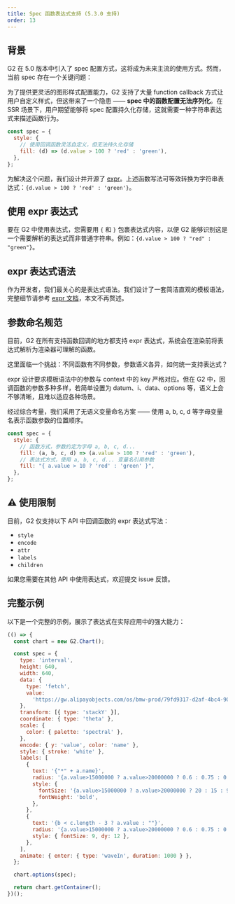 ```yaml
---
title: Spec 函数表达式支持 (5.3.0 支持)
order: 13
---
```


## 背景

G2 在 5.0 版本中引入了 spec 配置方式，这将成为未来主流的使用方式。然而，当前 spec 存在一个关键问题：

为了提供更灵活的图形样式配置能力，G2 支持了大量 function callback 方式让用户自定义样式，但这带来了一个隐患 —— **spec 中的函数配置无法序列化**。在 SSR 场景下，用户期望能够将 spec 配置持久化存储，这就需要一种字符串表达式来描述函数行为。

```js
const spec = {
  style: {
    // 使用回调函数灵活自定义，但无法持久化存储
    fill: (d) => (d.value > 100 ? 'red' : 'green'),
  },
};
```

为解决这个问题，我们设计并开源了 [expr](https://github.com/antvis/expr)。上述函数写法可等效转换为字符串表达式：`{d.value > 100 ? 'red' : 'green'}`。

## 使用 expr 表达式

要在 G2 中使用表达式，您需要用 `{` 和 `}` 包裹表达式内容，以便 G2 能够识别这是一个需要解析的表达式而非普通字符串。例如：`{d.value > 100 ? "red" : "green"}`。

## expr 表达式语法

作为开发者，我们最关心的是表达式语法。我们设计了一套简洁直观的模板语法，完整细节请参考 [expr 文档](https://github.com/antvis/expr#readme)，本文不再赘述。

## 参数命名规范

目前，G2 在所有支持函数回调的地方都支持 expr 表达式，系统会在渲染前将表达式解析为渲染器可理解的函数。

这里面临一个挑战：不同函数有不同参数，参数语义各异，如何统一支持表达式？

expr 设计要求模板语法中的参数与 context 中的 key 严格对应。但在 G2 中，回调函数的参数多种多样，若简单设置为 datum、i、data、options 等，语义上会不够清晰，且难以适应各种场景。

经过综合考量，我们采用了无语义变量命名方案 —— 使用 a, b, c, d 等字母变量名表示函数参数的位置顺序。

```js
const spec = {
  style: {
    // 函数方式，参数约定为字母 a, b, c, d...
    fill: (a, b, c, d) => (a.value > 100 ? 'red' : 'green'),
    // 表达式方式，使用 a, b, c, d... 变量名引用参数
    fill: "{ a.value > 10 ? 'red' : 'green' }",
  },
};
```

## ⚠️ 使用限制

目前，G2 仅支持以下 API 中回调函数的 expr 表达式写法：

- `style`
- `encode`
- `attr`
- `labels`
- `children`

如果您需要在其他 API 中使用表达式，欢迎提交 issue 反馈。

## 完整示例

以下是一个完整的示例，展示了表达式在实际应用中的强大能力：

```js | ob
(() => {
  const chart = new G2.Chart();

  const spec = {
    type: 'interval',
    height: 640,
    width: 640,
    data: {
      type: 'fetch',
      value:
        'https://gw.alipayobjects.com/os/bmw-prod/79fd9317-d2af-4bc4-90fa-9d07357398fd.csv',
    },
    transform: [{ type: 'stackY' }],
    coordinate: { type: 'theta' },
    scale: {
      color: { palette: 'spectral' },
    },
    encode: { y: 'value', color: 'name' },
    style: { stroke: 'white' },
    labels: [
      {
        text: '{"*" + a.name}',
        radius: '{a.value>15000000 ? a.value>20000000 ? 0.6 : 0.75 : 0.9}',
        style: {
          fontSize: '{a.value>15000000 ? a.value>20000000 ? 20 : 15 : 9}',
          fontWeight: 'bold',
        },
      },
      {
        text: '{b < c.length - 3 ? a.value : ""}',
        radius: '{a.value>15000000 ? a.value>20000000 ? 0.6 : 0.75 : 0.9}',
        style: { fontSize: 9, dy: 12 },
      },
    ],
    animate: { enter: { type: 'waveIn', duration: 1000 } },
  };

  chart.options(spec);

  return chart.getContainer();
})();
```
